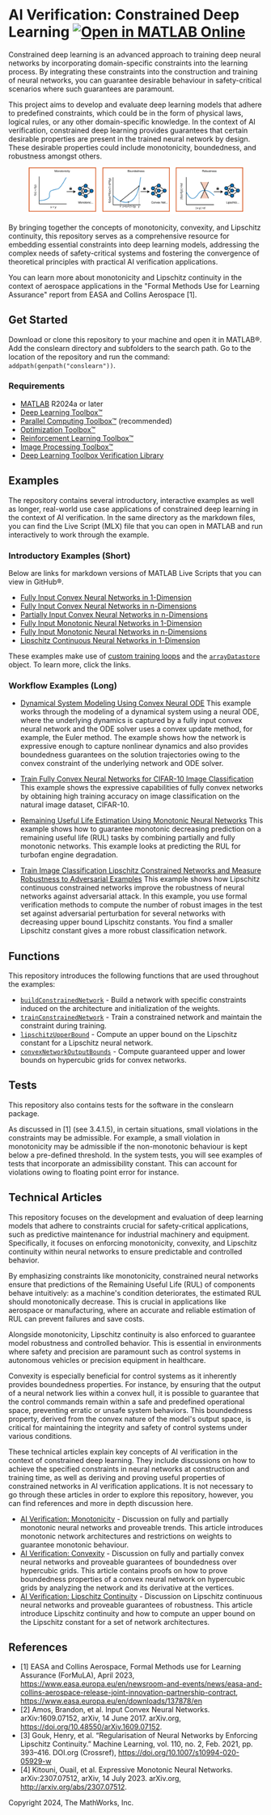 # AI Verification: Constrained Deep Learning [![Open in MATLAB Online](https://www.mathworks.com/images/responsive/global/open-in-matlab-online.svg)](https://matlab.mathworks.com/open/github/v1?repo=matlab-deep-learning/constrained-deep-learning)

Constrained deep learning is an advanced approach to training deep neural networks by incorporating domain-specific constraints into the learning process. By integrating these constraints into the construction and training of neural networks, you can guarantee desirable behaviour in safety-critical scenarios where such guarantees are paramount. 

This project aims to develop and evaluate deep learning models that adhere to predefined constraints, which could be in the form of physical laws, logical rules, or any other domain-specific knowledge. In the context of AI verification, constrained deep learning provides guarantees that certain desirable properties are present in the trained neural network by design. These desirable properties could include monotonicity, boundedness, and robustness amongst others.

<figure>
<p align="center">
    <img src="./documentation/figures/constrained_learning.svg">
</p>
</figure>

By bringing together the concepts of monotonicity, convexity, and Lipschitz continuity, this repository serves as a comprehensive resource for embedding essential constraints into deep learning models, addressing the complex needs of safety-critical systems and fostering the convergence of theoretical principles with practical AI verification applications. 

You can learn more about monotonicity and Lipschitz continuity in the context of aerospace applications in the "Formal Methods Use for Learning Assurance" report from EASA and Collins Aerospace [1]. 

## Get Started

Download or clone this repository to your machine and open it in MATLAB&reg;. Add the conslearn directory and subfolders to the search path. Go to the location of the repository and run the command: `addpath(genpath("conslearn"))`.

### Requirements
- [MATLAB](http://www.mathworks.com) R2024a or later
- [Deep Learning Toolbox&trade;](https://www.mathworks.com/products/deep-learning.html)
- [Parallel Computing Toolbox&trade;](https://uk.mathworks.com/products/parallel-computing.html) (recommended)
- [Optimization Toolbox&trade;](https://www.mathworks.com/products/optimization.html)
- [Reinforcement Learning Toolbox&trade;](https://www.mathworks.com/products/reinforcement-learning.html)
- [Image Processing Toolbox&trade;](https://www.mathworks.com/products/image-processing.html)
- [Deep Learning Toolbox Verification Library](https://uk.mathworks.com/products/deep-learning-verification-library.html)

## Examples
The repository contains several introductory, interactive examples as well as longer, real-world use case applications of constrained deep learning in the context of AI verification. In the same directory as the markdown files, you can find the Live Script (MLX) file that you can open in MATLAB and run interactively to work through the example.

### Introductory Examples (Short)
Below are links for markdown versions of MATLAB Live Scripts that you can view in GitHub&reg;. 
- [Fully Input Convex Neural Networks in 1-Dimension](examples/convex/introductory/PoC_Ex1_1DFICNN.md)
- [Fully Input Convex Neural Networks in n-Dimensions](examples/convex/introductory/PoC_Ex2_nDFICNN.md)
- [Partially Input Convex Neural Networks in n-Dimensions](examples/convex/introductory/PoC_Ex3_nDPICNN.md)
- [Fully Input Monotonic Neural Networks in 1-Dimension](examples/monotonic/introductory/PoC_Ex1_1DFMNN.md)
- [Fully Input Monotonic Neural Networks in n-Dimensions](examples/monotonic/introductory/PoC_Ex2_nDFMNN.md)
- [Lipschitz Continuous Neural Networks in 1-Dimension](examples/lipschitz/introductory/PoC_Ex1_1DLNN.md)

These examples make use of [custom training loops](https://uk.mathworks.com/help/deeplearning/deep-learning-custom-training-loops.html) and the [`arrayDatastore`](https://uk.mathworks.com/help/matlab/ref/matlab.io.datastore.arraydatastore.html) object. To learn more, click the links. 

### Workflow Examples (Long)
- [Dynamical System Modeling Using Convex Neural ODE](examples/convex/neuralODE/TrainConvexNeuralODENetworkWithEulerODESolverExample.md) 
This example works through the modeling of a dynamical system using a neural ODE, where the underlying dynamics is captured by a fully input convex neural network and the ODE solver uses a convex update method, for example, the Euler method. The example shows how the network is expressive enough to capture nonlinear dynamics and also provides boundedness guarantees on the solution trajectories owing to the convex constraint of the underlying network and ODE solver.

- [Train Fully Convex Neural Networks for CIFAR-10 Image Classification](examples/convex/classificationCIFAR10/TrainICNNOnCIFAR10Example.md) 
This example shows the expressive capabilities of fully convex networks by obtaining high training accuracy on image classification on the natural image dataset, CIFAR-10.

- [Remaining Useful Life Estimation Using Monotonic Neural Networks](examples/monotonic/RULEstimateUsingMonotonicNetworks/RULEstimationUsingMonotonicNetworksExample.md) 
This example shows how to guarantee monotonic decreasing prediction on a remaining useful life (RUL) tasks by combining partially and fully monotonic networks. This example looks at predicting the RUL for turbofan engine degradation.

- [Train Image Classification Lipschitz Constrained Networks and Measure Robustness to Adversarial Examples](examples/lipschitz/classificationDigits/LipschitzClassificationNetworksRobustToAdversarialExamples.md) 
This example shows how Lipschitz continuous constrained networks improve the robustness of neural networks against adversarial attack. In this example, you use formal verification methods to compute the number of robust images in the test set against adversarial perturbation for several networks with decreasing upper bound Lipschitz constants. You find a smaller Lipschitz constant gives a more robust classification network.

## Functions

This repository introduces the following functions that are used throughout the examples:
- [`buildConstrainedNetwork`](conslearn/buildConstrainedNetwork.m) - Build a network with specific constraints induced on the architecture and initialization of the weights.
- [`trainConstrainedNetwork`](conslearn/trainConstrainedNetwork.m) - Train a constrained network and maintain the constraint during training.
- [`lipschitzUpperBound`](conslearn/lipschitzUpperBound.m) - Compute an upper bound on the Lipschitz constant for a Lipschitz neural network.
- [`convexNetworkOutputBounds`](conslearn/convexNetworkOutputBounds.m) - Compute guaranteed upper and lower bounds on hypercubic grids for convex networks.

## Tests

This repository also contains tests for the software in the conslearn package. 

As discussed in [1] (see 3.4.1.5), in certain situations, small violations in the constraints may be admissible. For example, a small violation in monotonicity may be admissible if the non-monotonic behaviour is kept below a pre-defined threshold. In the system tests, you will see examples of tests that incorporate an admissibility constant. This can account for violations owing to floating point error for instance.

## Technical Articles

This repository focuses on the development and evaluation of deep learning models that adhere to constraints crucial for safety-critical applications, such as predictive maintenance for industrial machinery and equipment. Specifically, it focuses on enforcing monotonicity, convexity, and Lipschitz continuity within neural networks to ensure predictable and controlled behavior. 

By emphasizing constraints like monotonicity, constrained neural networks ensure that predictions of the Remaining Useful Life (RUL) of components behave intuitively: as a machine's condition deteriorates, the estimated RUL should monotonically decrease. This is crucial in applications like aerospace or manufacturing, where an accurate and reliable estimation of RUL can prevent failures and save costs. 

Alongside monotonicity, Lipschitz continuity is also enforced to guarantee model robustness and controlled behavior. This is essential in environments where safety and precision are paramount such as control systems in autonomous vehicles or precision equipment in healthcare. 

Convexity is especially beneficial for control systems as it inherently provides boundedness properties. For instance, by ensuring that the output of a neural network lies within a convex hull, it is possible to guarantee that the control commands remain within a safe and predefined operational space, preventing erratic or unsafe system behaviors. This boundedness property, derived from the convex nature of the model's output space, is critical for maintaining the integrity and safety of control systems under various conditions.

These technical articles explain key concepts of AI verification in the context of constrained deep learning. They include discussions on how to achieve the specified constraints in neural networks at construction and training time, as well as deriving and proving useful properties of constrained networks in AI verification applications. It is not necessary to go through these articles in order to explore this repository, however, you can find references and more in depth discussion here.

- [AI Verification: Monotonicity](documentation/AI-Verification-Monotonicity.md) - Discussion on fully and partially monotonic neural networks and proveable trends. This article introduces monotonic network architectures and restrictions on weights to guarantee monotonic behaviour.
- [AI Verification: Convexity](documentation/AI-Verification-Convexity.md) - Discussion on fully and partially convex neural networks and proveable guarantees of boundedness over hypercubic grids. This article contains proofs on how to prove boundedness properties of a convex neural network on hypercubic grids by analyzing the network and its derivative at the vertices.
- [AI Verification: Lipschitz Continuity](documentation/AI-Verification-Lipschitz.md) - Discussion on Lipschitz continuous neural networks and proveable guarantees of robustness. This article introduce Lipschitz continuity and how to compute an upper bound on the Lipschitz constant for a set of network architectures.

## References
- [1] EASA and Collins Aerospace, Formal Methods use for Learning Assurance (ForMuLA), April 2023, https://www.easa.europa.eu/en/newsroom-and-events/news/easa-and-collins-aerospace-release-joint-innovation-partnership-contract,  https://www.easa.europa.eu/en/downloads/137878/en
- [2] Amos, Brandon, et al. Input Convex Neural Networks. arXiv:1609.07152, arXiv, 14 June 2017. arXiv.org, https://doi.org/10.48550/arXiv.1609.07152.
- [3] Gouk, Henry, et al. “Regularisation of Neural Networks by Enforcing Lipschitz Continuity.” Machine Learning, vol. 110, no. 2, Feb. 2021, pp. 393–416. DOI.org (Crossref), https://doi.org/10.1007/s10994-020-05929-w
- [4] Kitouni, Ouail, et al. Expressive Monotonic Neural Networks. arXiv:2307.07512, arXiv, 14 July 2023. arXiv.org, http://arxiv.org/abs/2307.07512.

Copyright 2024, The MathWorks, Inc.
